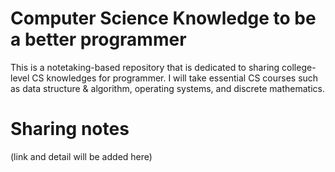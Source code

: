 # Computer Science Knowledge to be a better programmer
This is a notetaking-based repository that is dedicated to sharing college-level CS knowledges for programmer. I will take essential CS courses such as data structure & algorithm, operating systems, and discrete mathematics. 

# Sharing notes
(link and detail will be added here)

